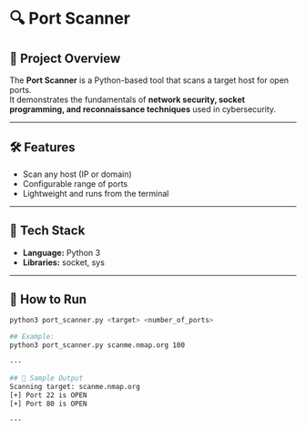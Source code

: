 # 🔍 Port Scanner

## 📌 Project Overview
The **Port Scanner** is a Python-based tool that scans a target host for open ports.  
It demonstrates the fundamentals of **network security, socket programming, and reconnaissance techniques** used in cybersecurity.

---

## 🛠 Features
- Scan any host (IP or domain)  
- Configurable range of ports  
- Lightweight and runs from the terminal  

---

## 🧰 Tech Stack
- **Language:** Python 3  
- **Libraries:** socket, sys  

---

## 🚀 How to Run
```bash
python3 port_scanner.py <target> <number_of_ports>

## Example:
python3 port_scanner.py scanme.nmap.org 100

---

## 📖 Sample Output
Scanning target: scanme.nmap.org
[+] Port 22 is OPEN
[+] Port 80 is OPEN

---